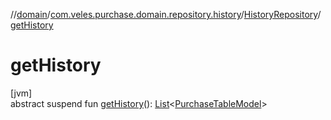 //[domain](../../../index.md)/[com.veles.purchase.domain.repository.history](../index.md)/[HistoryRepository](index.md)/[getHistory](get-history.md)

# getHistory

[jvm]\
abstract suspend fun [getHistory](get-history.md)(): [List](https://kotlinlang.org/api/latest/jvm/stdlib/kotlin.collections/-list/index.html)&lt;[PurchaseTableModel](../../com.veles.purchase.domain.model.purchase/-purchase-table-model/index.md)&gt;
